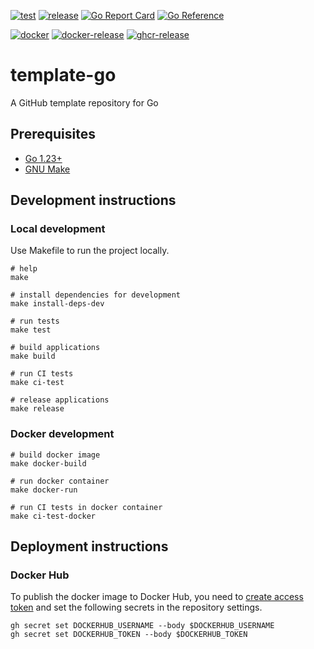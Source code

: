 [![test](https://github.com/ks6088ts-labs/azure-functions-go/actions/workflows/test.yaml/badge.svg?branch=main)](https://github.com/ks6088ts-labs/azure-functions-go/actions/workflows/test.yaml?query=branch%3Amain)
[![release](https://github.com/ks6088ts-labs/azure-functions-go/actions/workflows/release.yaml/badge.svg)](https://github.com/ks6088ts-labs/azure-functions-go/actions/workflows/release.yaml)
[![Go Report Card](https://goreportcard.com/badge/github.com/ks6088ts-labs/azure-functions-go)](https://goreportcard.com/report/github.com/ks6088ts-labs/azure-functions-go)
[![Go Reference](https://pkg.go.dev/badge/github.com/ks6088ts-labs/azure-functions-go.svg)](https://pkg.go.dev/github.com/ks6088ts-labs/azure-functions-go)

[![docker](https://github.com/ks6088ts-labs/azure-functions-go/actions/workflows/docker.yaml/badge.svg?branch=main)](https://github.com/ks6088ts-labs/azure-functions-go/actions/workflows/docker.yaml?query=branch%3Amain)
[![docker-release](https://github.com/ks6088ts-labs/azure-functions-go/actions/workflows/docker-release.yaml/badge.svg)](https://github.com/ks6088ts-labs/azure-functions-go/actions/workflows/docker-release.yaml)
[![ghcr-release](https://github.com/ks6088ts-labs/azure-functions-go/actions/workflows/ghcr-release.yaml/badge.svg)](https://github.com/ks6088ts-labs/azure-functions-go/actions/workflows/ghcr-release.yaml)

# template-go

A GitHub template repository for Go

## Prerequisites

- [Go 1.23+](https://go.dev/doc/install)
- [GNU Make](https://www.gnu.org/software/make/)

## Development instructions

### Local development

Use Makefile to run the project locally.

```shell
# help
make

# install dependencies for development
make install-deps-dev

# run tests
make test

# build applications
make build

# run CI tests
make ci-test

# release applications
make release
```

### Docker development

```shell
# build docker image
make docker-build

# run docker container
make docker-run

# run CI tests in docker container
make ci-test-docker
```

## Deployment instructions

### Docker Hub

To publish the docker image to Docker Hub, you need to [create access token](https://app.docker.com/settings/personal-access-tokens/create) and set the following secrets in the repository settings.

```shell
gh secret set DOCKERHUB_USERNAME --body $DOCKERHUB_USERNAME
gh secret set DOCKERHUB_TOKEN --body $DOCKERHUB_TOKEN
```
